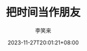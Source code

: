 ---
title: "把时间当作朋友"
subtitle: ""
author: 李笑来
rating: 3
unread: true
date: 2023-11-27T20:01:21+08:00
lastmod: 2023-11-27T20:01:21+08:00
draft: false
tags: []
category: [Book]
summary: 
---